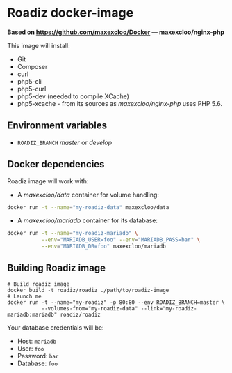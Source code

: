 # Roadiz docker-image

**Based on https://github.com/maxexcloo/Docker — maxexcloo/nginx-php**

This image will install:

* Git
* Composer
* curl
* php5-cli
* php5-curl
* php5-dev (needed to compile XCache)
* php5-xcache - from its sources as *maxexcloo/nginx-php* uses PHP 5.6.

## Environment variables

* `ROADIZ_BRANCH` *master* or *develop*

## Docker dependencies

Roadiz image will work with:

* A *maxexcloo/data* container for volume handling:

```bash
docker run -t --name="my-roadiz-data" maxexcloo/data
```

* A *maxexcloo/mariadb* container for its database:

```bash
docker run -t --name="my-roadiz-mariadb" \
           --env="MARIADB_USER=foo" --env="MARIADB_PASS=bar" \
           --env="MARIADB_DB=foo" maxexcloo/mariadb
```

## Building Roadiz image

```
# Build roadiz image
docker build -t roadiz/roadiz ./path/to/roadiz-image
# Launch me
docker run -t --name="my-roadiz" -p 80:80 --env ROADIZ_BRANCH=master \
           --volumes-from="my-roadiz-data" --link="my-roadiz-mariadb:mariadb" roadiz/roadiz
```

Your database credentials will be:

* Host: `mariadb`
* User: `foo`
* Password: `bar`
* Database: `foo`
